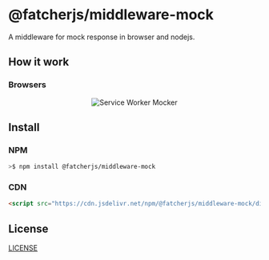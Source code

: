 # @fatcherjs/middleware-mock

A middleware for mock response in browser and nodejs.

## How it work

### Browsers

<div align="center">
  <img alt="Service Worker Mocker" src="https://github.com/fatcherjs/fatcher/raw/master/packages/docs/public/sw_mocker.png" />
</div>

## Install

### NPM

```bash
>$ npm install @fatcherjs/middleware-mock
```

### CDN

```html
<script src="https://cdn.jsdelivr.net/npm/@fatcherjs/middleware-mock/dist/mock.min.js"></script>
```

## License

[LICENSE](https://github.com/fatcherjs/fatcher/blob/master/LICENSE)
